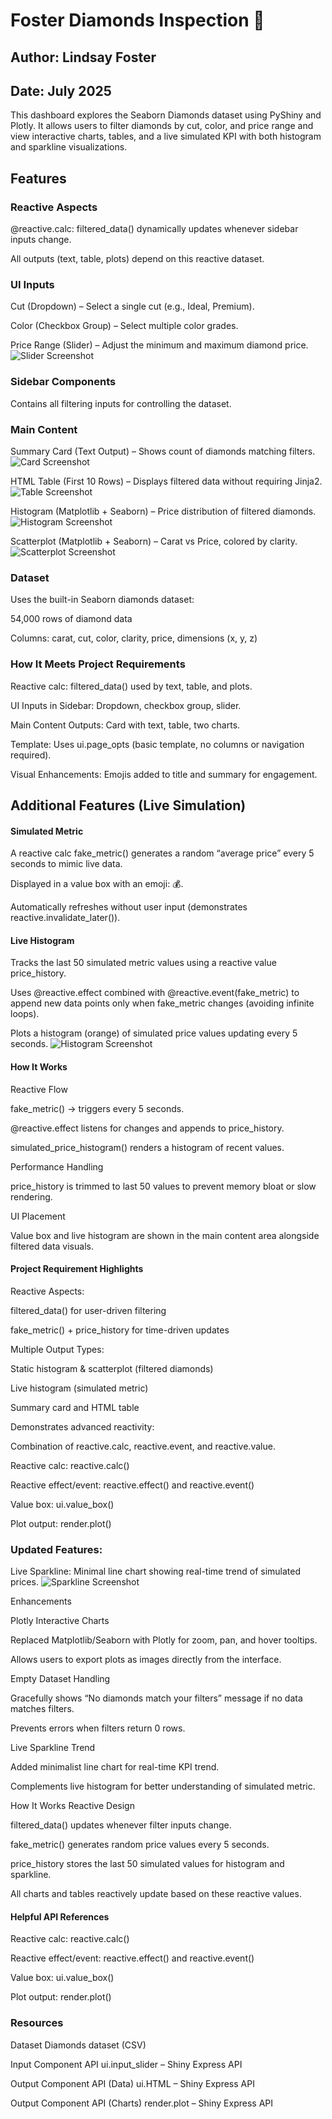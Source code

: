 # Foster Diamonds Inspection 💎
## Author: Lindsay Foster
## Date: July 2025
This dashboard explores the Seaborn Diamonds dataset using PyShiny and Plotly.
It allows users to filter diamonds by cut, color, and price range and view interactive charts, tables, and a live simulated KPI with both histogram and sparkline visualizations.


## Features
### Reactive Aspects
@reactive.calc: filtered_data() dynamically updates whenever sidebar inputs change.

All outputs (text, table, plots) depend on this reactive dataset.

### UI Inputs
Cut (Dropdown) – Select a single cut (e.g., Ideal, Premium).

Color (Checkbox Group) – Select multiple color grades.

Price Range (Slider) – Adjust the minimum and maximum diamond price.
![Slider Screenshot](assets/Filters.png)

### Sidebar Components
Contains all filtering inputs for controlling the dataset.

### Main Content
Summary Card (Text Output) – Shows count of diamonds matching filters.
![Card Screenshot](assets/DiamondsPrice.png)

HTML Table (First 10 Rows) – Displays filtered data without requiring Jinja2.
![Table Screenshot](assets/FilteredDiamonds.png)

Histogram (Matplotlib + Seaborn) – Price distribution of filtered diamonds.
![Histogram Screenshot](assets/PriceDistribution.png)

Scatterplot (Matplotlib + Seaborn) – Carat vs Price, colored by clarity.
![Scatterplot Screenshot](assets/ByClarity.png)

### Dataset
Uses the built-in Seaborn diamonds dataset:

54,000 rows of diamond data

Columns: carat, cut, color, clarity, price, dimensions (x, y, z)

### How It Meets Project Requirements
Reactive calc: filtered_data() used by text, table, and plots.

UI Inputs in Sidebar: Dropdown, checkbox group, slider.

Main Content Outputs: Card with text, table, two charts.

Template: Uses ui.page_opts (basic template, no columns or navigation required).

Visual Enhancements: Emojis added to title and summary for engagement.

## Additional Features (Live Simulation)
#### Simulated Metric
A reactive calc fake_metric() generates a random “average price” every 5 seconds to mimic live data.

Displayed in a value box with an emoji: 💰.

Automatically refreshes without user input (demonstrates reactive.invalidate_later()).

#### Live Histogram
Tracks the last 50 simulated metric values using a reactive value price_history.

Uses @reactive.effect combined with @reactive.event(fake_metric) to append new data points only when fake_metric changes (avoiding infinite loops).

Plots a histogram (orange) of simulated price values updating every 5 seconds.
![Histogram Screenshot](assets/LiveHistogram.png)

#### How It Works
Reactive Flow

fake_metric() → triggers every 5 seconds.

@reactive.effect listens for changes and appends to price_history.

simulated_price_histogram() renders a histogram of recent values.

Performance Handling

price_history is trimmed to last 50 values to prevent memory bloat or slow rendering.

UI Placement

Value box and live histogram are shown in the main content area alongside filtered data visuals.

#### Project Requirement Highlights
Reactive Aspects:

filtered_data() for user-driven filtering

fake_metric() + price_history for time-driven updates

Multiple Output Types:

Static histogram & scatterplot (filtered diamonds)

Live histogram (simulated metric)

Summary card and HTML table

Demonstrates advanced reactivity:

Combination of reactive.calc, reactive.event, and reactive.value.

Reactive calc: reactive.calc()

Reactive effect/event: reactive.effect() and reactive.event()

Value box: ui.value_box()

Plot output: render.plot()

### Updated Features:

Live Sparkline: Minimal line chart showing real-time trend of simulated prices.
![Sparkline Screenshot](assets/PriceTrend.png)

Enhancements

Plotly Interactive Charts

Replaced Matplotlib/Seaborn with Plotly for zoom, pan, and hover tooltips.

Allows users to export plots as images directly from the interface.

Empty Dataset Handling

Gracefully shows “No diamonds match your filters” message if no data matches filters.

Prevents errors when filters return 0 rows.

Live Sparkline Trend

Added minimalist line chart for real-time KPI trend.

Complements live histogram for better understanding of simulated metric.

How It Works
Reactive Design

filtered_data() updates whenever filter inputs change.

fake_metric() generates random price values every 5 seconds.

price_history stores the last 50 simulated values for histogram and sparkline.

All charts and tables reactively update based on these reactive values.

#### Helpful API References
Reactive calc: reactive.calc()

Reactive effect/event: reactive.effect() and reactive.event()

Value box: ui.value_box()

Plot output: render.plot()

### Resources
Dataset
Diamonds dataset (CSV)

Input Component API
ui.input_slider – Shiny Express API

Output Component API (Data)
ui.HTML – Shiny Express API

Output Component API (Charts)
render.plot – Shiny Express API
